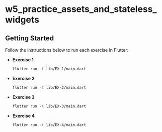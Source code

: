 # w5_practice_assets_and_stateless_widgets

## Getting Started

Follow the instructions below to run each exercise in Flutter:

- **Exercise 1**  
  ```bash
  flutter run -t lib/EX-1/main.dart
  ```
- **Exercise 2**  
    ```bash
    flutter run -t lib/EX-2/main.dart
    ```
- **Exercise 3**  
    ```bash
    flutter run -t lib/EX-3/main.dart
    ```
- **Exercise 4**  
    ```bash
    flutter run -t lib/EX-4/main.dart
    ```
